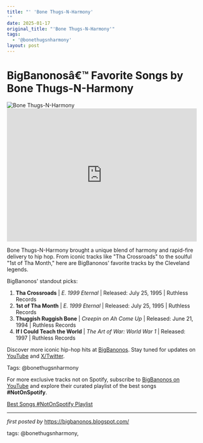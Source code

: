 ```yaml
---
title: "' 'Bone Thugs-N-Harmony'
'"
date: 2025-01-17
original_title: "'Bone Thugs-N-Harmony'"
tags:
  - '@bonethugsnharmony'
layout: post
---
```

<!-- Title of the Post -->
<h1 >BigBanonosâ€™ Favorite Songs by Bone Thugs-N-Harmony</h1> <!-- Featured Image -->
<div > <img src="https://i.scdn.co/image/ab67616d0000b2730c078eab10f525a0bd0eb6b3" alt="Bone Thugs-N-Harmony">
</div> <!-- Spotify Embed -->
<div > <iframe src="https://open.spotify.com/embed/playlist/4QmBa06pKrsIbwOjD0RSM7?utm_source=generator" width="100%" height="352" frameBorder="0" allowfullscreen="" allow="autoplay; clipboard-write; encrypted-media; fullscreen; picture-in-picture" loading="lazy"></iframe>
</div> <!-- Introductory Text -->
<p >Bone Thugs-N-Harmony brought a unique blend of harmony and rapid-fire delivery to hip hop. From iconic tracks like "Tha Crossroads" to the soulful "1st of Tha Month," here are BigBanonos' favorite tracks by the Cleveland legends.</p> <!-- Song Highlights -->
<div > <p>BigBanonos' standout picks:</p> <ol> <li><strong>Tha Crossroads</strong> | <em>E. 1999 Eternal</em> | Released: July 25, 1995 | Ruthless Records</li> <li><strong>1st of Tha Month</strong> | <em>E. 1999 Eternal</em> | Released: July 25, 1995 | Ruthless Records</li> <li><strong>Thuggish Ruggish Bone</strong> | <em>Creepin on Ah Come Up</em> | Released: June 21, 1994 | Ruthless Records</li> <li><strong>If I Could Teach the World</strong> | <em>The Art of War: World War 1</em> | Released: 1997 | Ruthless Records</li> </ol>
</div> <!-- Footer Links -->
<div > <p>Discover more iconic hip-hop hits at <a href="https://bigbanonos.blogspot.com/" target="_blank">BigBanonos</a>. Stay tuned for updates on <a href="https://www.youtube.com/@BigBanonos" target="_blank">YouTube</a> and <a href="https://x.com/bigbanonos" target="_blank">X/Twitter</a>.</p>
</div> <!-- Tags -->
<p >Tags: @bonethugsnharmony</p>


<!--Subscribe and Playlist Links-->
<div>
    <p>For more exclusive tracks not on Spotify, subscribe to <a href="https://www.youtube.com/@BigBanonos" target="_blank">BigBanonos on YouTube</a> and explore their curated playlist of the best songs <strong>#NotOnSpotify</strong>.</p>
    <p><a href="https://www.youtube.com/playlist?list=PLtuNtuTatqI0kFahUCbtbfenC_ET5O_tr" target="_blank">Best Songs #NotOnSpotify Playlist<br /></a></p></div>

<hr />

<p><em>first posted by</em> <a href="https://bigbanonos.blogspot.com/" rel="noopener" target="_new">https://bigbanonos.blogspot.com/</a></p>

<p>tags: @bonethugsnharmony,</p>
